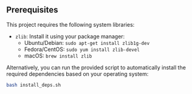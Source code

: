 ## Prerequisites
This project requires the following system libraries:

- `zlib`: Install it using your package manager:
  - Ubuntu/Debian: `sudo apt-get install zlib1g-dev`
  - Fedora/CentOS: `sudo yum install zlib-devel`
  - macOS: `brew install zlib`

Alternatively, you can run the provided script to automatically install the required dependencies based on your operating system:

```bash
bash install_deps.sh
